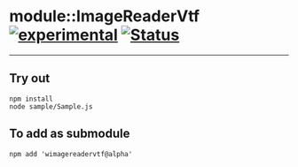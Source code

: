 
# module::ImageReaderVtf [![experimental](https://img.shields.io/badge/stability-experimental-orange.svg)](https://github.com/emersion/stability-badges#experimental) [![Status](https://github.com/Wandalen/wImageReaderVtf/workflows/Test/badge.svg)](https://github.com/Wandalen/wImageReaderVtf/actions?query=workflow%3ATest)

___

## Try out
```
npm install
node sample/Sample.js
```

## To add as submodule
```
npm add 'wimagereadervtf@alpha'
```

